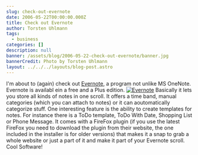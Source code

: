 ```yaml
---
slug: check-out-evernote
date: 2006-05-22T00:00:00.000Z
title: Check out Evernote
author: Torsten Uhlmann
tags:
  - business
categories: []
description: null
banner: /assets/blog/2006-05-22-check-out-evernote/banner.jpg
bannerCredit: Photo by Torsten Uhlmann
layout: ../../../layouts/blog-post.astro
---
```


I'm about to (again) check out [Evernote](http://www.evernote.com), a program not unlike MS OneNote. Evernote is availabl ein a free and a Plus edition. <span id="p44">[![Evernote](/assets/blog/2006-05-22-check-out-evernote/EN-screenshot-104-front.gif)](http://blog.agynamix.de//?attachment_id=44 "Evernote")</span> Basically it lets you store all kinds of notes in one scroll. It offers a time band, manual categories (which you can attach to notes) or it can aoutomatically categorize stuff. One interesting feature is the ability to create templates for notes. For instance there is a ToDo template, ToDo With Date, Shopping List or Phone Message. It comes with a FireFox plugin (if you use the latest FireFox you need to download the plugin from their website, the one included in the installer is for older versions) that makes it a snap to grab a whole website or just a part of it and make it part of your Evernote scroll. Cool Software!
